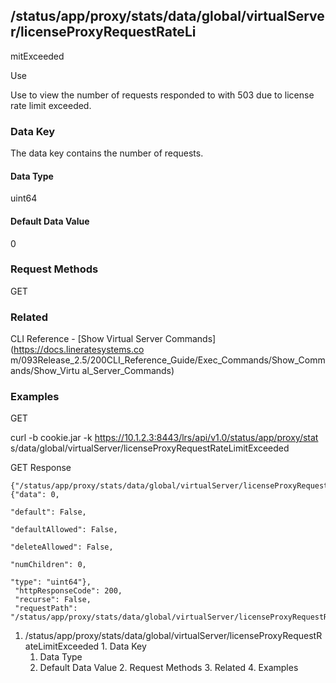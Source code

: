 ## /status/app/proxy/stats/data/global/virtualServer/licenseProxyRequestRateLi
mitExceeded

Use

Use to view the number of requests responded to with 503 due to license rate
limit exceeded.

### Data Key

The data key contains the number of requests.

#### Data Type

uint64

#### Default Data Value

0

### Request Methods

GET

### Related

CLI Reference - [Show Virtual Server Commands](https://docs.lineratesystems.co
m/093Release_2.5/200CLI_Reference_Guide/Exec_Commands/Show_Commands/Show_Virtu
al_Server_Commands)

### Examples

GET

curl -b cookie.jar -k https://10.1.2.3:8443/lrs/api/v1.0/status/app/proxy/stat
s/data/global/virtualServer/licenseProxyRequestRateLimitExceeded

GET Response

    
    {"/status/app/proxy/stats/data/global/virtualServer/licenseProxyRequestRateLimitExceeded": {"data": 0,
                                                                                                 "default": False,
                                                                                                 "defaultAllowed": False,
                                                                                                 "deleteAllowed": False,
                                                                                                 "numChildren": 0,
                                                                                                 "type": "uint64"},
     "httpResponseCode": 200,
     "recurse": False,
     "requestPath": "/status/app/proxy/stats/data/global/virtualServer/licenseProxyRequestRateLimitExceeded"}
    

  1. /status/app/proxy/stats/data/global/virtualServer/licenseProxyRequestRateLimitExceeded
    1. Data Key
      1. Data Type
      2. Default Data Value
    2. Request Methods
    3. Related
    4. Examples

